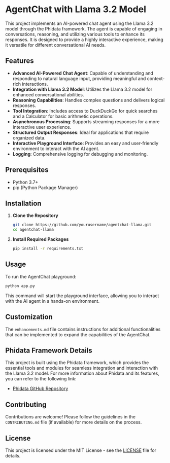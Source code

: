 # AgentChat with Llama 3.2 Model

This project implements an AI-powered chat agent using the Llama 3.2 model through the Phidata framework. The agent is capable of engaging in conversations, reasoning, and utilizing various tools to enhance its responses. It is designed to provide a highly interactive experience, making it versatile for different conversational AI needs.

## Features

- **Advanced AI-Powered Chat Agent**: Capable of understanding and responding to natural language input, providing meaningful and context-rich interactions.
- **Integration with Llama 3.2 Model**: Utilizes the Llama 3.2 model for enhanced conversational abilities.
- **Reasoning Capabilities**: Handles complex questions and delivers logical responses.
- **Tool Integration**: Includes access to DuckDuckGo for quick searches and a Calculator for basic arithmetic operations.
- **Asynchronous Processing**: Supports streaming responses for a more interactive user experience.
- **Structured Output Responses**: Ideal for applications that require organized data.
- **Interactive Playground Interface**: Provides an easy and user-friendly environment to interact with the AI agent.
- **Logging**: Comprehensive logging for debugging and monitoring.

## Prerequisites

- Python 3.7+
- pip (Python Package Manager)

## Installation

1. **Clone the Repository**

   ```sh
   git clone https://github.com/yourusername/agentchat-llama.git
   cd agentchat-llama
   ```

2. **Install Required Packages**

   ```sh
   pip install -r requirements.txt
   ```

## Usage

To run the AgentChat playground:

```python
python app.py
```

This command will start the playground interface, allowing you to interact with the AI agent in a hands-on environment.

## Customization

The `enhancements.md` file contains instructions for additional functionalities that can be implemented to expand the capabilities of the AgentChat.

## Phidata Framework Details

This project is built using the Phidata framework, which provides the essential tools and modules for seamless integration and interaction with the Llama 3.2 model. For more information about Phidata and its features, you can refer to the following link:

- [Phidata GitHub Repository](https://github.com/phidatahq/phidata)

## Contributing

Contributions are welcome! Please follow the guidelines in the `CONTRIBUTING.md` file (if available) for more details on the process.

## License

This project is licensed under the MIT License - see the [LICENSE](LICENSE) file for details.
